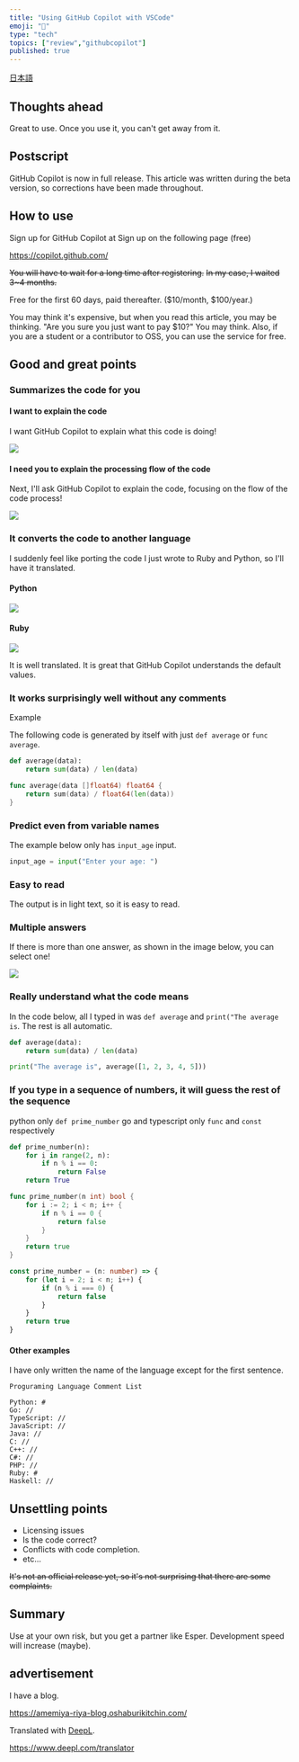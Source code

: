 ```yaml
---
title: "Using GitHub Copilot with VSCode"
emoji: "🔨"
type: "tech"
topics: ["review","githubcopilot"]
published: true
---
```


[日本語](https://zenn.dev/riya_amemiya/articles/7a7cec9244e4b9)

## Thoughts ahead

Great to use.
Once you use it, you can't get away from it.

## Postscript

GitHub Copilot is now in full release.
This article was written during the beta version, so corrections have been made throughout.

## How to use

Sign up for GitHub Copilot at Sign up on the following page (free)

https://copilot.github.com/

~~You will have to wait for a long time after registering.~~
~~In my case, I waited 3~4 months.~~

Free for the first 60 days, paid thereafter.
($10/month, $100/year.)

You may think it's expensive, but when you read this article, you may be thinking.
"Are you sure you just want to pay $10?"
You may think.
Also, if you are a student or a contributor to OSS, you can use the service for free.

## Good and great points

### Summarizes the code for you

#### I want to explain the code

I want GitHub Copilot to explain what this code is doing!

![](/images/7a7cec9244e4b9/ExplainCode.png)

#### I need you to explain the processing flow of the code

Next, I'll ask GitHub Copilot to explain the code, focusing on the flow of the code process!

![](/images/7a7cec9244e4b9/CodeFollow.png)

### It converts the code to another language

I suddenly feel like porting the code I just wrote to Ruby and Python, so I'll have it translated.

#### Python

![](/images/7a7cec9244e4b9/LanguageTransPy.png)

#### Ruby

![](/images/7a7cec9244e4b9/LanguageTransRuby.png)

It is well translated.
It is great that GitHub Copilot understands the default values.

### It works surprisingly well without any comments

Example

The following code is generated by itself with just `def average` or `func average`.

```python
def average(data):
    return sum(data) / len(data)
```

```go
func average(data []float64) float64 {
    return sum(data) / float64(len(data))
}
```

### Predict even from variable names

The example below only has `input_age` input.

```python
input_age = input("Enter your age: ")
```

### Easy to read

The output is in light text, so it is easy to read.

### Multiple answers

If there is more than one answer, as shown in the image below, you can select one!

![](/images/7a7cec9244e4b9/1.png)

### Really understand what the code means

In the code below, all I typed in was `def average` and `print("The average is`.
The rest is all automatic.

```python
def average(data):
    return sum(data) / len(data)

print("The average is", average([1, 2, 3, 4, 5]))
```

### If you type in a sequence of numbers, it will guess the rest of the sequence

python only `def prime_number`
go and typescript only `func` and `const` respectively

```python
def prime_number(n):
    for i in range(2, n):
        if n % i == 0:
            return False
    return True
```

```go
func prime_number(n int) bool {
    for i := 2; i < n; i++ {
        if n % i == 0 {
            return false
        }
    }
    return true
}
```

```typescript
const prime_number = (n: number) => {
    for (let i = 2; i < n; i++) {
        if (n % i === 0) {
            return false
        }
    }
    return true
}
```

#### Other examples

I have only written the name of the language except for the first sentence.

```text
Proguraming Language Comment List

Python: #
Go: //
TypeScript: //
JavaScript: //
Java: //
C: //
C++: //
C#: //
PHP: //
Ruby: #
Haskell: //
```

## Unsettling points

- Licensing issues
- Is the code correct?
- Conflicts with code completion.
- etc...

~~It's not an official release yet, so it's not surprising that there are some complaints.~~

## Summary

Use at your own risk, but you get a partner like Esper.
Development speed will increase (maybe).

## advertisement

I have a blog.

https://amemiya-riya-blog.oshaburikitchin.com/

Translated with [DeepL](https://www.deepl.com/translator).

https://www.deepl.com/translator
